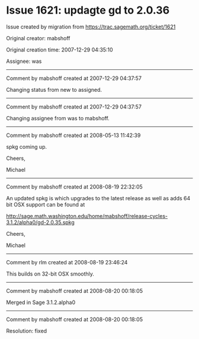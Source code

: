 # Issue 1621: updagte gd to 2.0.36

Issue created by migration from https://trac.sagemath.org/ticket/1621

Original creator: mabshoff

Original creation time: 2007-12-29 04:35:10

Assignee: was




---

Comment by mabshoff created at 2007-12-29 04:37:57

Changing status from new to assigned.


---

Comment by mabshoff created at 2007-12-29 04:37:57

Changing assignee from was to mabshoff.


---

Comment by mabshoff created at 2008-05-13 11:42:39

spkg coming up.

Cheers,

Michael


---

Comment by mabshoff created at 2008-08-19 22:32:05

An updated spkg is which upgrades to the latest release as well as adds 64 bit OSX support can be found at

http://sage.math.washington.edu/home/mabshoff/release-cycles-3.1.2/alpha0/gd-2.0.35.spkg

Cheers,

Michael


---

Comment by rlm created at 2008-08-19 23:46:24

This builds on 32-bit OSX smoothly.


---

Comment by mabshoff created at 2008-08-20 00:18:05

Merged in Sage 3.1.2.alpha0


---

Comment by mabshoff created at 2008-08-20 00:18:05

Resolution: fixed
